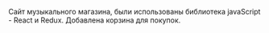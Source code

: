 Сайт музыкального магазина, были использованы библиотека javaScript - React и Redux. Добавлена корзина для покупок. 
